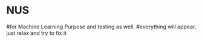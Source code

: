 # NUS

#for Machine Learning Purpose and testing as well.
#everything will appear, just relax and try to fix it
